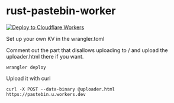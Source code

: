 # rust-pastebin-worker

[![Deploy to Cloudflare Workers](https://deploy.workers.cloudflare.com/button)](https://deploy.workers.cloudflare.com/?url=https://github.com/codebam/rust-pastebin-worker)

Set up your own KV in the wrangler.toml

Comment out the part that disallows uploading to / and upload the uploader.html
there if you want.

```
wrangler deploy
```

Upload it with curl

```
curl -X POST --data-binary @uploader.html https://pastebin.u.workers.dev
```
